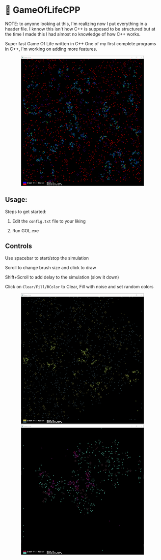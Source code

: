 # 🦠 GameOfLifeCPP
NOTE: to anyone looking at this, I'm realizing now I put everything in a header file. I knnow this isn't how C++ is supposed to be structured but at the time I made this I had almost no knowledge of how C++ works.

Super fast Game Of Life written in C++
One of my first complete programs in C++, I'm working on adding more features.

<div align="center">
    <img src="/screenshots/s3.png" width="400px"</img> 
</div>

## Usage:

Steps to get started:
1. Edit the `config.txt` file to your liking

2. Run GOL.exe

## Controls

Use spacebar to start/stop the simulation

Scroll to change brush size and click to draw

Shift+Scroll to add delay to the simulation (slow it down)

Click on `Clear/Fill/RColor` to Clear, Fill with noise and set random colors

<div align="center">
    <img src="/screenshots/s2.png" width="400px"</img> 
    <img src="/screenshots/s1.png" width="400px"</img> 
</div>
